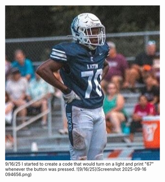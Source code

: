 ![Trent Barber](TrentBarberFootball.jpg)
9/16/25
I started to create a code that would turn on a light and print "67" whenever the button was pressed.
![9/16/25](Screenshot 2025-09-16 094656.png)